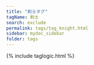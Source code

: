 ```yaml
---
title: "剣士タグ"
tagName: 剣士
search: exclude
permalink: tags/tag_knight.html
sidebar: mydoc_sidebar
folder: tags
---
```

{% include taglogic.html %}
